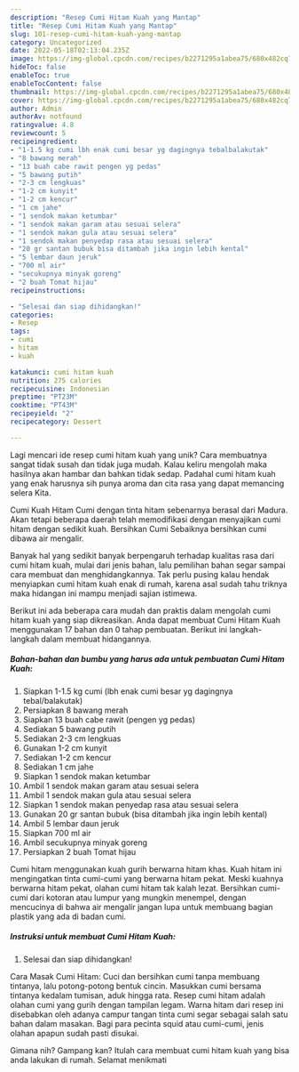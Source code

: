 ```yaml
---
description: "Resep Cumi Hitam Kuah yang Mantap"
title: "Resep Cumi Hitam Kuah yang Mantap"
slug: 101-resep-cumi-hitam-kuah-yang-mantap
category: Uncategorized
date: 2022-05-18T02:13:04.235Z
image: https://img-global.cpcdn.com/recipes/b2271295a1abea75/680x482cq70/cumi-hitam-kuah-foto-resep-utama.jpg
hideToc: false
enableToc: true
enableTocContent: false
thumbnail: https://img-global.cpcdn.com/recipes/b2271295a1abea75/680x482cq70/cumi-hitam-kuah-foto-resep-utama.jpg
cover: https://img-global.cpcdn.com/recipes/b2271295a1abea75/680x482cq70/cumi-hitam-kuah-foto-resep-utama.jpg
author: Admin
authorAv: notfound
ratingvalue: 4.8
reviewcount: 5
recipeingredient:
- "1-1.5 kg cumi lbh enak cumi besar yg dagingnya tebalbalakutak"
- "8 bawang merah"
- "13 buah cabe rawit pengen yg pedas"
- "5 bawang putih"
- "2-3 cm lengkuas"
- "1-2 cm kunyit"
- "1-2 cm kencur"
- "1 cm jahe"
- "1 sendok makan ketumbar"
- "1 sendok makan garam atau sesuai selera"
- "1 sendok makan gula atau sesuai selera"
- "1 sendok makan penyedap rasa atau sesuai selera"
- "20 gr santan bubuk bisa ditambah jika ingin lebih kental"
- "5 lembar daun jeruk"
- "700 ml air"
- "secukupnya minyak goreng"
- "2 buah Tomat hijau"
recipeinstructions:

- "Selesai dan siap dihidangkan!"
categories:
- Resep
tags:
- cumi
- hitam
- kuah

katakunci: cumi hitam kuah 
nutrition: 275 calories
recipecuisine: Indonesian
preptime: "PT23M"
cooktime: "PT43M"
recipeyield: "2"
recipecategory: Dessert

---
```





Lagi mencari ide resep cumi hitam kuah yang unik? Cara membuatnya sangat tidak susah dan tidak juga mudah. Kalau keliru mengolah maka hasilnya akan hambar dan bahkan tidak sedap. Padahal cumi hitam kuah yang enak harusnya sih punya aroma dan cita rasa yang dapat memancing selera Kita.





Cumi Kuah Hitam Cumi dengan tinta hitam sebenarnya berasal dari Madura. Akan tetapi beberapa daerah telah memodifikasi dengan menyajikan cumi hitam dengan sedikit kuah. Bersihkan Cumi Sebaiknya bersihkan cumi dibawa air mengalir.

Banyak hal yang sedikit banyak berpengaruh terhadap kualitas rasa dari cumi hitam kuah, mulai dari jenis bahan, lalu pemilihan bahan segar sampai cara membuat dan menghidangkannya. Tak perlu pusing kalau hendak menyiapkan cumi hitam kuah enak di rumah, karena asal sudah tahu triknya maka hidangan ini mampu menjadi sajian istimewa.






Berikut ini ada beberapa cara mudah dan praktis dalam mengolah cumi hitam kuah yang siap dikreasikan. Anda dapat membuat Cumi Hitam Kuah menggunakan 17 bahan dan 0 tahap pembuatan. Berikut ini langkah-langkah dalam membuat hidangannya.

<!--inarticleads1-->

##### Bahan-bahan dan bumbu yang harus ada untuk pembuatan Cumi Hitam Kuah:

1. Siapkan 1-1.5 kg cumi (lbh enak cumi besar yg dagingnya tebal/balakutak)
1. Persiapkan 8 bawang merah
1. Siapkan 13 buah cabe rawit (pengen yg pedas)
1. Sediakan 5 bawang putih
1. Sediakan 2-3 cm lengkuas
1. Gunakan 1-2 cm kunyit
1. Sediakan 1-2 cm kencur
1. Sediakan 1 cm jahe
1. Siapkan 1 sendok makan ketumbar
1. Ambil 1 sendok makan garam atau sesuai selera
1. Ambil 1 sendok makan gula atau sesuai selera
1. Siapkan 1 sendok makan penyedap rasa atau sesuai selera
1. Gunakan 20 gr santan bubuk (bisa ditambah jika ingin lebih kental)
1. Ambil 5 lembar daun jeruk
1. Siapkan 700 ml air
1. Ambil secukupnya minyak goreng
1. Persiapkan 2 buah Tomat hijau


Cumi hitam menggunakan kuah gurih berwarna hitam khas. Kuah hitam ini mengingatkan tinta cumi-cumi yang berwarna hitam pekat. Meski kuahnya berwarna hitam pekat, olahan cumi hitam tak kalah lezat. Bersihkan cumi-cumi dari kotoran atau lumpur yang mungkin menempel, dengan mencucinya di bahwa air mengalir jangan lupa untuk membuang bagian plastik yang ada di badan cumi. 

<!--inarticleads2-->

##### Instruksi untuk membuat Cumi Hitam Kuah:


1. Selesai dan siap dihidangkan!

Cara Masak Cumi Hitam: Cuci dan bersihkan cumi tanpa membuang tintanya, lalu potong-potong bentuk cincin. Masukkan cumi bersama tintanya kedalam tumisan, aduk hingga rata. Resep cumi hitam adalah olahan cumi yang gurih dengan tampilan legam. Warna hitam dari resep ini disebabkan oleh adanya campur tangan tinta cumi segar sebagai salah satu bahan dalam masakan. Bagi para pecinta squid atau cumi-cumi, jenis olahan apapun sudah pasti disukai. 

Gimana nih? Gampang kan? Itulah cara membuat cumi hitam kuah yang bisa anda lakukan di rumah. Selamat menikmati
